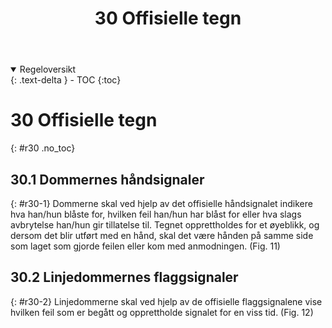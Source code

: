 ﻿---
title: 30 Offisielle tegn
parent: Kapittel 8 - Dommerne
---
<details open markdown="block">
  <summary>
    Regeloversikt
  </summary>
  {: .text-delta }
- TOC
{:toc}
</details>

# 30 Offisielle tegn
{: #r30 .no_toc}

## 30.1 Dommernes håndsignaler
{: #r30-1}
Dommerne skal ved hjelp av det offisielle håndsignalet indikere hva han/hun blåste for, 
hvilken feil han/hun har blåst for eller hva slags avbrytelse han/hun gir tillatelse til. 
Tegnet opprettholdes for et øyeblikk, og dersom det blir utført med en hånd, skal det 
være hånden på samme side som laget som gjorde feilen eller kom med anmodningen.
(Fig. 11)

## 30.2 Linjedommernes flaggsignaler
{: #r30-2}
Linjedommerne skal ved hjelp av de offisielle flaggsignalene vise hvilken feil som er 
begått og opprettholde signalet for en viss tid.
(Fig. 12)
